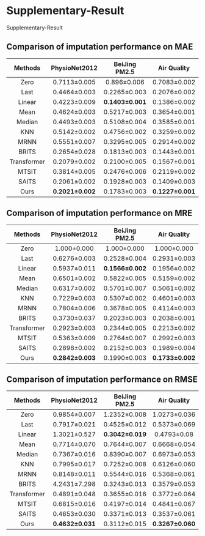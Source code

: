 # Supplementary-Result
Supplementary-Result
## Comparison of imputation performance on MAE
| Methods | PhysioNet2012 | BeiJing PM2.5 | Air Quality | Localization 10% |
| :-----------: | :-----------: | :-----------: | :-----------: | :-----------: |
| Zero | 0.7113±0.005 | 0.896±0.006 | 0.7083±0.002 | 0.827±0.007 | 
| Last | 0.4464±0.003 | 0.2265±0.003 | 0.2076±0.002 | 0.8516±0.001 | 
| Linear | 0.4223±0.009 | **0.1403±0.001** | 0.1386±0.002 | 1.2809±0.03 | 
| Mean | 0.4624±0.003 | 0.5217±0.003 | 0.3654±0.001 | 0.5990±0.007| 
| Median | 0.4493±0.003 |  0.5108±0.004|  0.3585±0.001|  0.5777±0.007| 
| KNN | 0.5142±0.002 |  0.4756±0.002|  0.3259±0.002|  0.5408±0.008| 
| MRNN | 0.5551±0.007 |  0.3295±0.005|  0.2914±0.002|  0.8104±0.007| 
| BRITS | 0.2654±0.028 |  0.1813±0.003|  0.1443±0.001|  0.3769±0.006| 
| Transformer | 0.2079±0.002|  0.2100±0.005|  0.1567±0.001|  0.1790±0.007| 
| MTSIT | 0.3814±0.005 |  0.2476±0.006 |  0.2119±0.002|  0.2608±0.004| 
| SAITS | 0.2061±0.002 |  0.1928±0.003 |  0.1409±0.003|  0.1814±0.009| 
| Ours | **0.2021±0.002** |  0.1783±0.003 |  **0.1227±0.001**|  **0.1628±0.008**| 

## Comparison of imputation performance on MRE
| Methods | PhysioNet2012 | BeiJing PM2.5 | Air Quality | Localization 10% |
| :-----------: | :-----------: | :-----------: | :-----------: | :-----------: |
| Zero | 1.000±0.000 | 1.000±0.000 | 1.000±0.000 | 1.000±0.000 | 
| Last | 0.6276±0.003 | 0.2528±0.004 | 0.2931±0.003 | 1.0298±0.009 | 
| Linear | 0.5937±0.011 | **0.1566±0.002** | 0.1956±0.002 | 1.5491±0.044 | 
| Mean |  0.6501±0.002 | 0.5822±0.005 | 0.5159±0.002 | 0.7243±0.008 |
| Median | 0.6317±0.002 | 0.5701±0.007 | 0.5061±0.002 | 0.6986±0.008 |
| KNN | 0.7229±0.003 | 0.5307±0.002 | 0.4601±0.003 | 0.6539±0.007 |
| MRNN | 0.7804±0.006 | 0.3678±0.005 | 0.4114±0.003 | 0.9800±0.003 |
| BRITS | 0.3730±0.037 | 0.2023±0.003 | 0.2038±0.001 | 0.4558±0.004 |
| Transformer | 0.2923±0.003 | 0.2344±0.005 | 0.2213±0.002 | 0.2164±0.008 |
| MTSIT | 0.5363±0.009 | 0.2764±0.007 | 0.2992±0.003 | 0.3154±0.003 |
| SAITS | 0.2898±0.002 | 0.2152±0.003 | 0.1989±0.004 | 0.2193±0.010 |
| Ours | **0.2842±0.003** | 0.1990±0.003 | **0.1733±0.002** | **0.1968±0.009** |

## Comparison of imputation performance on RMSE
| Methods | PhysioNet2012 | BeiJing PM2.5 | Air Quality | Localization 10% |
| :-----------: | :-----------: | :-----------: | :-----------: | :-----------: |
| Zero | 0.9854±0.007 | 1.2352±0.008 | 1.0273±0.036 | 1.0071±0.011 | 
| Last | 0.7917±0.021 | 0.4525±0.012 | 0.5373±0.069 | 1.1507±0.015 | 
| Linear | 1.3021±0.527 | **0.3042±0.019** | 0.4793±0.08 | 2.6193±0.113 | 
| Mean | 0.7714±0.070 | 0.7644±0.007 | 0.6668±0.054 | 0.7853±0.011 |
| Median | 0.7367±0.016 | 0.8390±0.007 | 0.6973±0.053 | 0.8270±0.011 |
| KNN | 0.7995±0.017 | 0.7252±0.008 | 0.6126±0.060 | 0.7245±0.013 |
| MRNN | 0.8148±0.011 | 0.5544±0.016 | 0.5368±0.061 | 1.0029±0.011 |
| BRITS | 4.2431±7.298 | 0.3243±0.013 | 0.3579±0.053 | 0.5631±0.010 |
| Transformer | 0.4891±0.048 | 0.3655±0.016 | 0.3772±0.064 | 0.3478±0.014 |
| MTSIT | 0.6815±0.016 | 0.4197±0.014 | 0.4841±0.067 | 0.4531±0.008 |
| SAITS | 0.4653±0.030 | 0.3371±0.013 | 0.3537±0.061 | 0.3601±0.011 |
| Ours | **0.4632±0.031** | 0.3112±0.015 | **0.3267±0.060** | **0.3329±0.016** |

